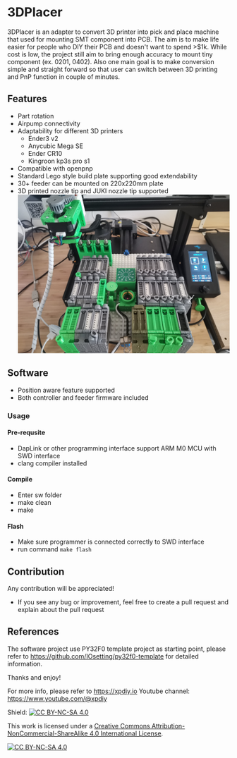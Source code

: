 # 3DPlacer
3DPlacer is an adapter to convert 3D printer into pick and place machine that used 
for mounting SMT component into PCB. The aim is to make life easier for people who DIY their PCB 
and doesn't want to spend >$1k. While cost is low, the project still aim to bring enough accuracy
to mount tiny component (ex. 0201, 0402). Also one main goal is to make conversion simple and straight 
forward so that user can switch between 3D printing and PnP function in couple of minutes.
## Features
* Part rotation
* Airpump connectivity
* Adaptability for different 3D printers
  - Ender3 v2
  - Anycubic Mega SE
  - Ender CR10
  - Kingroon kp3s pro s1
* Compatible with openpnp
* Standard Lego style build plate supporting good extendability
* 30+ feeder can be mounted on 220x220mm plate
* 3D printed nozzle tip and JUKI nozzle tip supported
![3DPlacer for Ender3 v2](https://github.com/xpDIY/3DPlacer/blob/main/pictures/3dplacer_ender3_v2.jpg)

## Software
* Position aware feature supported
* Both controller and feeder firmware included

### Usage

#### Pre-requsite
* DapLink or other programming interface support ARM M0 MCU with SWD interface
* clang compiler installed

#### Compile
* Enter sw folder
* make clean
* make

#### Flash
* Make sure programmer is connected correctly to SWD interface
* run command `make flash`

## Contribution

Any contribution will be appreciated!

* If you see any bug or improvement, feel free to create a pull request and explain about the pull request

## References

The software project use PY32F0 template project as starting point, please refer to https://github.com/IOsetting/py32f0-template for detailed information.

Thanks and enjoy!

For more info, please refer to https://xpdiy.io
Youtube channel: https://www.youtube.com/@xpdiy


Shield: [![CC BY-NC-SA 4.0][cc-by-nc-sa-shield]][cc-by-nc-sa]

This work is licensed under a
[Creative Commons Attribution-NonCommercial-ShareAlike 4.0 International License][cc-by-nc-sa].

[![CC BY-NC-SA 4.0][cc-by-nc-sa-image]][cc-by-nc-sa]

[cc-by-nc-sa]: http://creativecommons.org/licenses/by-nc-sa/4.0/
[cc-by-nc-sa-image]: https://licensebuttons.net/l/by-nc-sa/4.0/88x31.png
[cc-by-nc-sa-shield]: https://img.shields.io/badge/License-CC%20BY--NC--SA%204.0-lightgrey.svg
